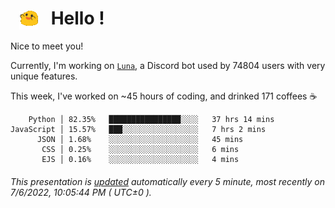 <h1>   <img src="./spoinky.gif" style="vertical-align:middle;" width="30px">   Hello ! </h1>

Nice to meet you!

Currently, I'm working on <a href='https://github.com/Asgarrrr/Luna'>`Luna`</a>, a Discord bot used by 74804 users with very unique features.

This week, I've worked on ~45 hours of coding, and drinked 171 coffees ☕

```
    Python │ 82.35%   ████████████████░░░░   37 hrs 14 mins
JavaScript │ 15.57%   ███░░░░░░░░░░░░░░░░░   7 hrs 2 mins
      JSON │ 1.68%    ░░░░░░░░░░░░░░░░░░░░   45 mins
       CSS │ 0.25%    ░░░░░░░░░░░░░░░░░░░░   6 mins
       EJS │ 0.16%    ░░░░░░░░░░░░░░░░░░░░   4 mins
```

###### This presentation is [updated](https://github.com/Asgarrrr) automatically every 5 minute, most recently on 7/6/2022, 10:05:44 PM ( UTC±0 ).